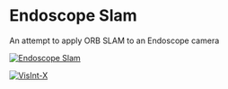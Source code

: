# Endoscope Slam
An attempt to apply ORB SLAM to an Endoscope camera

[![Endoscope Slam](http://img.youtube.com/vi/knPsiu65HE8&t=15s/0.jpg)](https://www.youtube.com/watch?v=knPsiu65HE8&t=15s)

[![VisInt-X](http://img.youtube.com/vi/knPsiu65HE8/0.jpg)](https://www.youtube.com/watch?v=knPsiu65HE8&t=15s)
